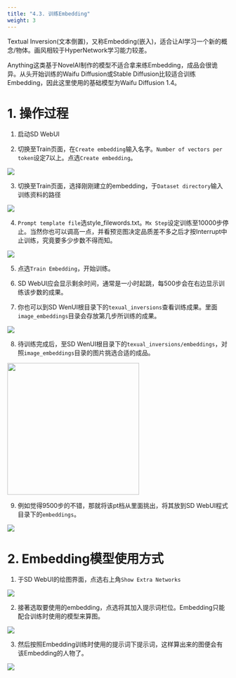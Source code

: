 ```yaml
---
title: "4.3. 训练Embedding"
weight: 3
---
```


Textual Inversion(文本倒置)，又称Embedding(嵌入)，适合让AI学习一个新的概念/物体。画风相较于HyperNetwork学习能力较差。

Anything这类基于NovelAI制作的模型不适合拿来练Embedding，成品会很诡异。从头开始训练的Waifu Diffusion或Stable Diffusion比较适合训练Embedding，因此这里使用的基础模型为Waifu Diffusion 1.4。


# 1. 操作过程

1. 启动SD WebUI

2. 切换至Train页面，在`Create embedding`输入名字。`Number of vectors per token`设定7以上。点选`Create embedding`。

![](/posts/stable-diffusion-webui-manuals/images/AJGhKGD.avif)

3. 切换至Train页面，选择刚刚建立的embedding，于`Dataset directory`输入训练资料的路径

![](/posts/stable-diffusion-webui-manuals/images/L72fSWj.avif)

4. `Prompt template file`选style_filewords.txt。`Mx Step`设定训练至10000步停止。当然你也可以调高一点，并看预览图决定品质差不多之后才按Interrupt中止训练，究竟要多少步数不得而知。

![](/posts/stable-diffusion-webui-manuals/images/acSmZHm.avif)

5. 点选`Train Embedding`，开始训练。

6. SD WebUI应会显示剩余时间，通常是一小时起跳，每500步会在右边显示训练该步数的成果。

7. 你也可以到SD WenUI根目录下的`texual_inversions`查看训练成果。里面`image_embeddings`目录会存放第几步所训练的成果。

![](/posts/stable-diffusion-webui-manuals/images/IZZLOD1.avif)

8. 待训练完成后，至SD WenUI根目录下的`texual_inversions/embeddings`，对照`image_embeddings`目录的图片挑选合适的成品。
<img src=/posts/stable-diffusion-webui-manuals/images/7mBAcYm.avif width=300>

9. 例如觉得9500步的不错，那就将该pt档从里面挑出，将其放到SD WebUI程式目录下的`embeddings`。

![](/posts/stable-diffusion-webui-manuals/images/ts3gqY7.avif)


# 2. Embedding模型使用方式

1. 于SD WebUI的绘图界面，点选右上角`Show Extra Networks`

![](/posts/stable-diffusion-webui-manuals/images/wgXGW1a.avif)

2. 接著选取要使用的embedding，点选将其加入提示词栏位。Embedding只能配合训练时使用的模型来算图。

![](/posts/stable-diffusion-webui-manuals/images/vRqzVQp.avif)

3. 然后按照Embedding训练时使用的提示词下提示词，这样算出来的图便会有该Embedding的人物了。

![](/posts/stable-diffusion-webui-manuals/images/4Vch9zC.avif)
